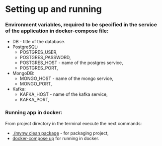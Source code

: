 <h1>Setting up and running</h1>
<h3>Environment variables, required to be specified in the service of the application in docker-compose file:</h3>

<ul>
    <li>DB - title of the database.</li>
    <li>PostgreSQL:
       <ul>
            <li>POSTGRES_USER,</li>
            <li>POSTGRES_PASSWORD,</li>
            <li>POSTGRES_HOST - name of the postgres service,</li>
            <li>POSTGRES_PORT,</li>
        </ul> 
    </li>
    <li>MongoDB:
       <ul>
            <li>MONGO_HOST - name of the mongo service,</li>
            <li>MONGO_PORT,</li>
        </ul> 
    </li>
    <li>Kafka:
       <ul>
            <li>KAFKA_HOST - name of the kafka service,</li>
            <li>KAFKA_PORT,</li>
        </ul> 
    </li>
</ul>

<h3>Running app in docker:</h3>
<p>From project directory in the terminal execute the next commands:
<ul>
    <li><u>./mvnw clean package</u> - for packaging project,</li>
    <li><u>docker-compose up</u> for running in docker.</li>
</ul>
